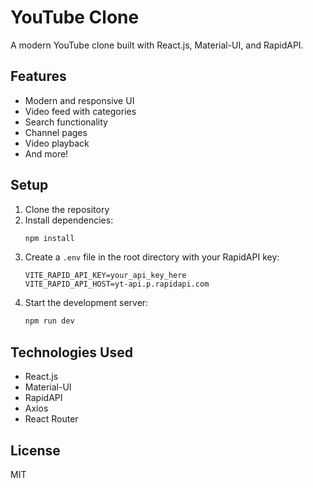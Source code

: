 # YouTube Clone

A modern YouTube clone built with React.js, Material-UI, and RapidAPI.

## Features

- Modern and responsive UI
- Video feed with categories
- Search functionality
- Channel pages
- Video playback
- And more!

## Setup

1. Clone the repository
2. Install dependencies:
   ```bash
   npm install
   ```
3. Create a `.env` file in the root directory with your RapidAPI key:
   ```
   VITE_RAPID_API_KEY=your_api_key_here
   VITE_RAPID_API_HOST=yt-api.p.rapidapi.com
   ```
4. Start the development server:
   ```bash
   npm run dev
   ```

## Technologies Used

- React.js
- Material-UI
- RapidAPI
- Axios
- React Router

## License

MIT
